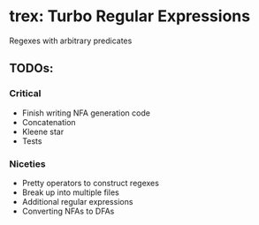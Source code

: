 # trex: Turbo Regular Expressions

Regexes with arbitrary predicates

## TODOs:

### Critical
- Finish writing NFA generation code
- Concatenation
- Kleene star
- Tests

### Niceties
- Pretty operators to construct regexes
- Break up into multiple files
- Additional regular expressions
- Converting NFAs to DFAs

